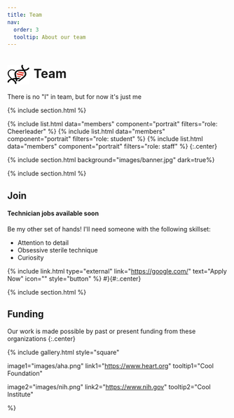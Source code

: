 ```yaml
---
title: Team
nav:
  order: 3
  tooltip: About our team
---
```


# <img src="heart_icon.png" alt="Research" style="width: 50px; height: 45px; margin-right: 10px; vertical-align: middle;">Team


There is no "I" in team, but for now it's just me

{% include section.html %}

{%
  include list.html
  data="members"
  component="portrait"
  filters="role: Cheerleader"
%}
{%
  include list.html
  data="members"
  component="portrait"
  filters="role: student"
%}
{%
  include list.html
  data="members"
  component="portrait"
  filters="role: staff"
%}
{:.center}

{% include section.html background="images/banner.jpg" dark=true%}


{% include section.html %}

## Join

#### Technician jobs available soon

Be my other set of hands! I'll need someone with the following skillset:

- Attention to detail
- Obsessive sterile technique
- Curiosity

{% include link.html type="external" link="https://google.com/" text="Apply Now" icon="" style="button" %}
#}{#:.center}

{% include section.html %}

## Funding

Our work is made possible by past or present funding from these organizations
{:.center}

{%
  include gallery.html
  style="square"

  image1="images/aha.png"
  link1="https://www.heart.org"
  tooltip1="Cool Foundation"

  image2="images/nih.png"
  link2="https://www.nih.gov"
  tooltip2="Cool Institute"

%}
